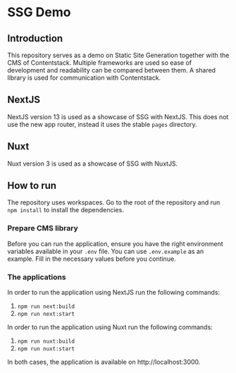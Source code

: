 # SSG Demo

## Introduction

This repository serves as a demo on Static Site Generation together with the CMS of Contentstack.
Multiple frameworks are used so ease of development and readability can be compared between them.
A shared library is used for communication with Contentstack.

## NextJS

NextJS version 13 is used as a showcase of SSG with NextJS. This does not use the new app router, instead it uses the stable `pages` directory.

## Nuxt

Nuxt version 3 is used as a showcase of SSG with NuxtJS.

## How to run

The repository uses workspaces. Go to the root of the repository and run `npm install` to install the dependencies.

### Prepare CMS library

Before you can run the application, ensure you have the right environment variables available in your `.env` file. You can use `.env.example` as an example. Fill in the necessary values before you continue.

### The applications

In order to run the application using NextJS run the following commands:

1. `npm run next:build`
2. `npm run next:start`

In order to run the application using Nuxt run the following commands:

1. `npm run nuxt:build`
2. `npm run nuxt:start`

In both cases, the application is available on http://localhost:3000.
